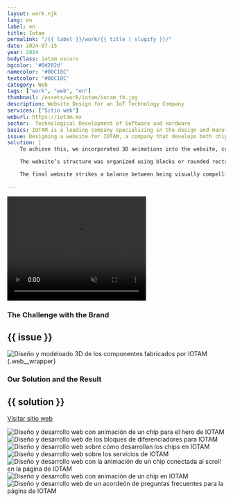 ```yaml
---
layout: work.njk 
lang: en
label: en
title: Iotam
permalink: "/{{ label }}/work/{{ title | slugify }}/"
date: 2024-07-15
year: 2024
bodyClass: iotam oscuro
bgcolor: '#0d282d'
namecolor: '#00C18C'
textcolor: '#00C18C'
category: Web
tags: ["work", "web", "en"]
thumbnail: /assets/work/iotam/iotam_tb.jpg
description: Website Design for an IoT Technology Company
services: ["Sitio web"]
weburl: https://iotam.mx
sector:  Technological Development of Software and Hardware
basics: IOTAM is a leading company specializing in the design and manufacturing of next-generation IoT hardware solutions. Its mission is to empower businesses by providing advanced technological tools that enhance resource management, mitigate risks, and enable data-driven decision-making.
issue: Designing a website for IOTAM, a company that develops both chips and software, presented the unique challenge of delivering technical content in a way that is intuitive and easy to understand, while also projecting a sense of modernity and technological innovation.
solution: |
    To achieve this, we incorporated 3D animations into the website, creating 3D models of their cabinets and real components. These animations were then linked to the scroll movement, allowing users to interact with the visuals dynamically as they navigate the site. This distinctive feature provided a modern and engaging user experience while showcasing IOTAM’s cutting-edge technology.

    The website’s structure was organized using blocks or rounded rectangles, referencing their brand identity and the nodes that form the foundation of their chips. This visual approach reinforced the technical essence of their work while maintaining a clean and professional layout.

    The final website strikes a balance between being visually compelling and functionally intuitive. It effectively communicates IOTAM’s services and capabilities while highlighting its technological expertise through interactive and modern design elements. This positions IOTAM as an innovative leader in the IoT hardware and software industry.

---
```


<div class="column__1 web__wrapper">
    <video width="320" height="240" autoplay muted playsinline loop x-webkit-airplay="allow">
        <source src="/assets/work/iotam/iotam_chip_hero_b.mp4" type="video/mp4">
        Tu navegador no logró reproducir este video, considera actualizarlo a una versión más reciente
    </video>
</div>

<div class="column__2 web__wrapper">
    <div class="col__left">
        <h3>The Challenge with the Brand</h3>
    </div>
    <div class="col__right">
        <h2>{{ issue }}</h2>
    </div>
</div>

![Diseño y modeloado 3D de los componentes fabricados por IOTAM](/assets/work/iotam/iotam_portada.jpg){.web__wrapper}

<div class="column__2 work__column__2 web__wrapper">
    <div class="col__left">
        <h3>Our Solution and the Result</h3>
    </div>
    <div class="col__right">
        <h2>{{ solution }}</h2>
        <a class="btn btn__no__arrows" style="background-color:{{textcolor}}; color: {{bgcolor}};" href="{{ weburl }}" target="_blank">Visitar sitio web</a>
    </div>
</div>

![Diseño y desarrollo web con animación de un chip para el hero de IOTAM](/assets/work/iotam/iotam_web1.jpg)
![Diseño y desarrollo web de los bloques de diferenciadores para IOTAM](/assets/work/iotam/iotam_web2.jpg)
![Diseño y desarrollo web sobre cómo desarrollan los chips en IOTAM](/assets/work/iotam/iotam_web3.jpg)
![Diseño y desarrollo web sobre los servicios de IOTAM](/assets/work/iotam/iotam_web4.jpg)
![Diseño y desarrollo web con la animación de un chip conectada al scroll en la página de IOTAM](/assets/work/iotam/iotam_web5.jpg)
![Diseño y desarrollo web con animación de un chip en IOTAM](/assets/work/iotam/iotam_web6.jpg)
![Diseño y desarrollo web de un acordeón de preguntas frecuentes para la página de IOTAM](/assets/work/iotam/iotam_web7.jpg)